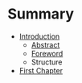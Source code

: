 # Summary

* [Introduction](README.md)
   * [Abstract](abstract.md)
   * [Foreword](forewordmd.md)
   * Structure
* [First Chapter](chapter1.md)

